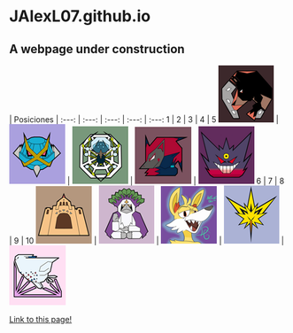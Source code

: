 # JAlexL07.github.io

## A webpage under construction

| Posiciones |
:---: | :---: | :---: | :---: | :---:
1 | 2 | 3 | 4 | 5
![Rinconada Racers][rr] | ![Mega Meta Mercenaries][mmm] | ![Araquanid Shot][as] | ![Televen Illusion][ti] | ![Broken Riders][br]
6 | 7 | 8 | 9 | 10
![Secta Palossand][sp] | ![Orangurus Council][oc] | ![Destiel Gaming][dg] | ![Catatumbos Lake Rage][clr] | ![Full Breakers][fb]

[Link to this page!]()

[rr]: https://github.com/JAlexL07/JAlexL07.github.io/blob/master/images/rr.png "Rinconada Racers"
[mmm]: https://github.com/JAlexL07/JAlexL07.github.io/blob/master/images/mmm.png "Mega Meta Mercenaries"
[as]: https://github.com/JAlexL07/JAlexL07.github.io/blob/master/images/as.png "Araquanid Shot"
[ti]: https://github.com/JAlexL07/JAlexL07.github.io/blob/master/images/ti.png "Televen Illusion"
[br]: https://github.com/JAlexL07/JAlexL07.github.io/blob/master/images/br.png "Broken Riders"
[sp]: https://github.com/JAlexL07/JAlexL07.github.io/blob/master/images/sp.png "Secta Palossand"
[oc]: https://github.com/JAlexL07/JAlexL07.github.io/blob/master/images/oc.png "Orangurus Council"
[dg]: https://github.com/JAlexL07/JAlexL07.github.io/blob/master/images/dg.png "Destiel Gaming"
[clr]: https://github.com/JAlexL07/JAlexL07.github.io/blob/master/images/clr.png "Catatumbos Lake Rage"
[fb]: https://github.com/JAlexL07/JAlexL07.github.io/blob/master/images/fb.png "Full Breakers"
